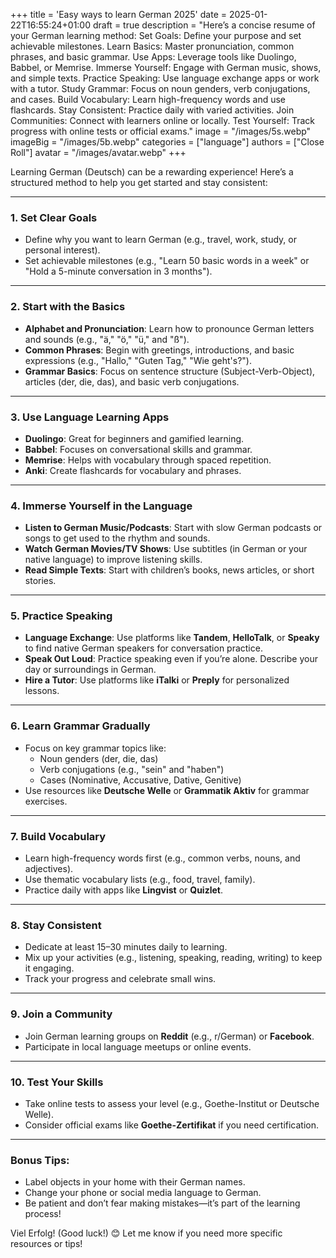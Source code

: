 +++
title = 'Easy ways to learn German 2025'
date = 2025-01-22T16:55:24+01:00
draft = true
description = "Here’s a concise resume of your German learning method: Set Goals: Define your purpose and set achievable milestones. Learn Basics: Master pronunciation, common phrases, and basic grammar. Use Apps: Leverage tools like Duolingo, Babbel, or Memrise. Immerse Yourself: Engage with German music, shows, and simple texts. Practice Speaking: Use language exchange apps or work with a tutor. Study Grammar: Focus on noun genders, verb conjugations, and cases. Build Vocabulary: Learn high-frequency words and use flashcards. Stay Consistent: Practice daily with varied activities. Join Communities: Connect with learners online or locally. Test Yourself: Track progress with online tests or official exams."
image = "/images/5s.webp"
imageBig = "/images/5b.webp"
categories = ["language"]
authors = ["Close Roll"]
avatar = "/images/avatar.webp"
+++


Learning German (Deutsch) can be a rewarding experience! Here’s a structured method to help you get started and stay consistent:

---

### 1. **Set Clear Goals**
   - Define why you want to learn German (e.g., travel, work, study, or personal interest).
   - Set achievable milestones (e.g., "Learn 50 basic words in a week" or "Hold a 5-minute conversation in 3 months").

---

### 2. **Start with the Basics**
   - **Alphabet and Pronunciation**: Learn how to pronounce German letters and sounds (e.g., "ä," "ö," "ü," and "ß").
   - **Common Phrases**: Begin with greetings, introductions, and basic expressions (e.g., "Hallo," "Guten Tag," "Wie geht's?").
   - **Grammar Basics**: Focus on sentence structure (Subject-Verb-Object), articles (der, die, das), and basic verb conjugations.

---

### 3. **Use Language Learning Apps**
   - **Duolingo**: Great for beginners and gamified learning.
   - **Babbel**: Focuses on conversational skills and grammar.
   - **Memrise**: Helps with vocabulary through spaced repetition.
   - **Anki**: Create flashcards for vocabulary and phrases.

---

### 4. **Immerse Yourself in the Language**
   - **Listen to German Music/Podcasts**: Start with slow German podcasts or songs to get used to the rhythm and sounds.
   - **Watch German Movies/TV Shows**: Use subtitles (in German or your native language) to improve listening skills.
   - **Read Simple Texts**: Start with children’s books, news articles, or short stories.

---

### 5. **Practice Speaking**
   - **Language Exchange**: Use platforms like **Tandem**, **HelloTalk**, or **Speaky** to find native German speakers for conversation practice.
   - **Speak Out Loud**: Practice speaking even if you’re alone. Describe your day or surroundings in German.
   - **Hire a Tutor**: Use platforms like **iTalki** or **Preply** for personalized lessons.

---

### 6. **Learn Grammar Gradually**
   - Focus on key grammar topics like:
     - Noun genders (der, die, das)
     - Verb conjugations (e.g., "sein" and "haben")
     - Cases (Nominative, Accusative, Dative, Genitive)
   - Use resources like **Deutsche Welle** or **Grammatik Aktiv** for grammar exercises.

---

### 7. **Build Vocabulary**
   - Learn high-frequency words first (e.g., common verbs, nouns, and adjectives).
   - Use thematic vocabulary lists (e.g., food, travel, family).
   - Practice daily with apps like **Lingvist** or **Quizlet**.

---

### 8. **Stay Consistent**
   - Dedicate at least 15–30 minutes daily to learning.
   - Mix up your activities (e.g., listening, speaking, reading, writing) to keep it engaging.
   - Track your progress and celebrate small wins.

---

### 9. **Join a Community**
   - Join German learning groups on **Reddit** (e.g., r/German) or **Facebook**.
   - Participate in local language meetups or online events.

---

### 10. **Test Your Skills**
   - Take online tests to assess your level (e.g., Goethe-Institut or Deutsche Welle).
   - Consider official exams like **Goethe-Zertifikat** if you need certification.

---

### Bonus Tips:
   - Label objects in your home with their German names.
   - Change your phone or social media language to German.
   - Be patient and don’t fear making mistakes—it’s part of the learning process!

Viel Erfolg! (Good luck!) 😊 Let me know if you need more specific resources or tips!
